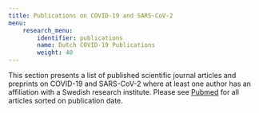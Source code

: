 ```yaml
---
title: Publications on COVID-19 and SARS-CoV-2
menu:
    research_menu:
        identifier: publications
        name: Dutch COVID-19 Publications
        weight: 40
---
```


This section presents a list of published scientific journal articles and preprints on COVID-19 and SARS-CoV-2 where at least one author has an affiliation with a Swedish research institute. Please see [Pubmed](https://pubmed.ncbi.nlm.nih.gov/?term=%28%28COVID-19%29+OR+%28SARS-CoV-2%29%29+AND+%28Netherlands%5BAffiliation%5D%29&sort=date) for all articles sorted on publication date.
